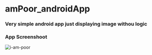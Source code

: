 # amPoor_androidApp

### Very simple android app just displaying image withou logic

### App Screenshoot
![i-am-poor](https://user-images.githubusercontent.com/32861143/52547672-cd8b2400-2dfb-11e9-91bb-91b2b9fe423f.png)
